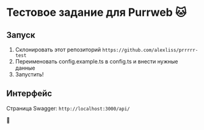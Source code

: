 # Тестовое задание для Purrweb 🐱

## Запуск
1. Склонировать этот репозиторий `https://github.com/alexliss/prrrrr-test`
2. Переименовать config.example.ts в config.ts и внести нужные данные
3. Запустить!

## Интерфейс
Страница Swagger: `http://localhost:3000/api/`
 
🦐
